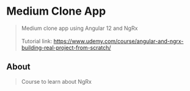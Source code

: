 # Medium Clone App

> Medium clone app using Angular 12 and NgRx</br>  
> Tutorial link: https://www.udemy.com/course/angular-and-ngrx-building-real-project-from-scratch/

## About

> Course to learn about NgRx